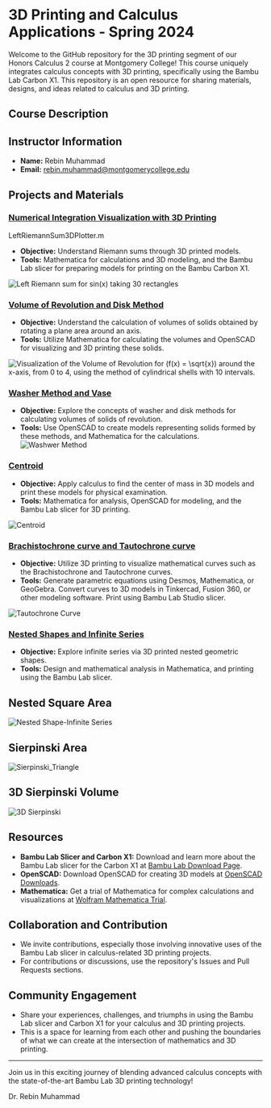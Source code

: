 # 3D Printing and Calculus Applications - Spring 2024

Welcome to the GitHub repository for the 3D printing segment of our Honors Calculus 2 course at Montgomery College! This course uniquely integrates calculus concepts with 3D printing, specifically using the Bambu Lab Carbon X1. This repository is an open resource for sharing materials, designs, and ideas related to calculus and 3D printing.

## Course Description



## Instructor Information

- **Name:** Rebin Muhammad
- **Email:** rebin.muhammad@montgomerycollege.edu


  
## Projects and Materials

### [Numerical Integration Visualization with 3D Printing](Week2_Numerical_integration.md)

LeftRiemannSum3DPlotter.m
- **Objective:** Understand Riemann sums through 3D printed models.
- **Tools:** Mathematica for calculations and  3D modeling, and the Bambu Lab slicer for preparing models for printing on the Bambu Carbon X1.

![Left Riemann sum for sin(x) taking 30 rectangles](https://github.com/Reben80/3DPrintCalculus/blob/main/Reimann_Sum.jpg)


### [Volume of Revolution and Disk Method](Volume_of_Revolution.md)
- **Objective:** Understand the calculation of volumes of solids obtained by rotating a plane area around an axis.
- **Tools:** Utilize Mathematica for calculating the volumes and OpenSCAD for visualizing and 3D printing these solids.

![Visualization of the Volume of Revolution for \(f(x) = \sqrt{x}\) around the x-axis, from 0 to 4, using the method of cylindrical shells with 10 intervals.](plotsolid_Shells_sqrt.jpeg)


### [Washer Method and Vase](Washer_and_Desk.md)
- **Objective:** Explore the concepts of washer and disk methods for calculating volumes of solids of revolution.
- **Tools:** Use OpenSCAD to create models representing solids formed by these methods, and Mathematica for the calculations.
![Washwer Method](washer_method.jpeg)





### [Centroid](CenterofMass.md)
- **Objective:** Apply calculus to find the center of mass in 3D models and print these models for physical examination.
- **Tools:** Mathematica for analysis, OpenSCAD for modeling, and the Bambu Lab slicer for 3D printing.

![Centroid](shape_and_centroid2.jpg)



### [Brachistochrone curve and Tautochrone curve](Brachistochrone_Tautochrone.md)

- **Objective:** Utilize 3D printing to visualize mathematical curves such as the Brachistochrone and Tautochrone curves.
- **Tools:** Generate parametric equations using Desmos, Mathematica, or GeoGebra. Convert curves to 3D models in Tinkercad, Fusion 360, or other modeling software. Print using Bambu Lab Studio slicer.

![Tautochrone Curve](tautochrone_3d.png)


### [Nested Shapes and Infinite Series](infinite_series.md)
- **Objective:** Explore infinite series via 3D printed nested geometric shapes.
- **Tools:** Design and  mathematical analysis in Mathematica, and printing using the Bambu Lab slicer.

## Nested Square Area
![Nested Shape-Infinite Series](Nested_shapes.jpeg)


## Sierpinski Area
![Sierpinski_Triangle](sierpinski.jpeg)


## 3D Sierpinski Volume

![3D Sierpinski](3d_Sierpinski.jpeg)

## Resources

- **Bambu Lab Slicer and Carbon X1:** Download and learn more about the Bambu Lab slicer for the Carbon X1 at [Bambu Lab Download Page](https://bambulab.com/en/download).
- **OpenSCAD:** Download OpenSCAD for creating 3D models at [OpenSCAD Downloads](https://openscad.org/downloads.html).
- **Mathematica:** Get a trial of Mathematica for complex calculations and visualizations at [Wolfram Mathematica Trial](https://www.wolfram.com/mathematica/trial/).

## Collaboration and Contribution

- We invite contributions, especially those involving innovative uses of the Bambu Lab slicer in calculus-related 3D printing projects.
- For contributions or discussions, use the repository's Issues and Pull Requests sections.

## Community Engagement

- Share your experiences, challenges, and triumphs in using the Bambu Lab slicer and Carbon X1 for your calculus and 3D printing projects.
- This is a space for learning from each other and pushing the boundaries of what we can create at the intersection of mathematics and 3D printing.

---

Join us in this exciting journey of blending advanced calculus concepts with the state-of-the-art Bambu Lab 3D printing technology!

Dr. Rebin Muhammad
